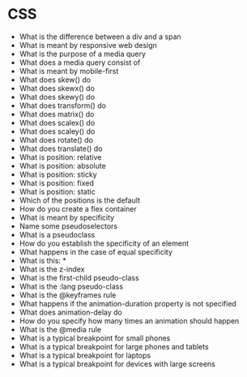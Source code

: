 # CSS

* What is the difference between a div and a span
* What is meant by responsive web design
* What is the purpose of a media query
* What does a media query consist of
* What is meant by mobile-first
* What does skew() do
* What does skewx() do
* What does skewy() do
* What does transform() do
* What does matrix() do
* What does scalex() do
* What does scaley() do
* What does rotate() do
* What does translate() do
* What is position: relative
* What is position: absolute
* What is position: sticky
* What is position: fixed
* What is position: static
* Which of the positions is the default
* How do you create a flex container
* What is meant by specificity
* Name some pseudoselectors
* What is a pseudoclass
* How do you establish the specificity of an element
* What happens in the case of equal specificity
* What is this: *
* What is the z-index
* What is the first-child pseudo-class
* What is the :lang pseudo-class
* What is the @keyframes rule
* What happens if the animation-duration property is not specified
* What does animation-delay do
* How do you specify how many times an animation should happen
* What is the @media rule
* What is a typical breakpoint for small phones
* What is a typical breakpoint for large phones and tablets
* What is a typical breakpoint for laptops
* What is a typical breakpoint for devices with large screens




